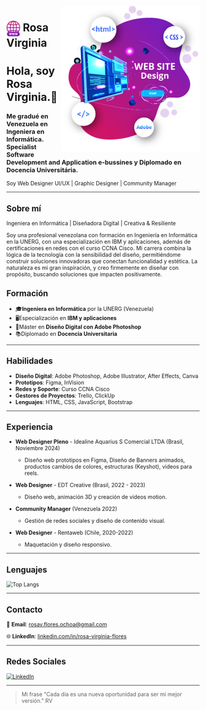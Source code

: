 <img align="right" alt="Developer vector www.freepik.com persoalizada por RosaV con illustrator" height="380" src="https://github.com/Rosavf/dio-lab-open-source/blob/main/Imagen_01_perfil.png">


 <h1><a href="https://edtcreative.com/">
     <img align="center" alt="Logo EDT CREATIVE" width="36px" src="https://github.com/Rosavf/dio-lab-open-source/blob/main/site.png"></a>
    <span>Rosa Virginia</span>
</h1>


# Hola, soy Rosa Virginia.👋
### Me gradué en Venezuela en Ingeniera en Informática. Specialist Software Development and Application e-bussines y Diplomado en Docencia Universitária.
Soy Web Designer UI/UX | Graphic Designer | Community Manager

---

## Sobre mí

Ingeniera en Informática | Diseñadora Digital | Creativa & Resiliente

Soy una profesional venezolana con formación en Ingeniería en Informática en la UNERG, con una especialización en IBM y aplicaciones, además de certificaciones en redes con el curso CCNA Cisco. Mi carrera combina la lógica de la tecnología con la sensibilidad del diseño, permitiéndome construir soluciones innovadoras que conectan funcionalidad y estética. La naturaleza es mi gran inspiración, y creo firmemente en diseñar con propósito, buscando soluciones que impacten positivamente.

## Formación
<ul>
        <li><span class="icon">🎓</span><strong>Ingeniera en Informática</strong> por la UNERG (Venezuela)</li>
        <li><span class="icon">🖥️</span>Especialización en <strong>IBM y aplicaciones</strong></li>
        <li><span class="icon">📸</span>Máster en <strong>Diseño Digital con Adobe Photoshop</strong></li>
        <li><span class="icon">📚</span>Diplomado en <strong>Docencia Universitaria</strong></li>
    </ul>


---

## Habilidades

- **Diseño Digital**: Adobe Photoshop, Adobe Illustrator, After Effects, Canva
- **Prototipos**: Figma, InVision
- **Redes y Soporte**: Curso CCNA Cisco
- **Gestores de Proyectos**: Trello, ClickUp
- **Lenguajes**: HTML, CSS, JavaScript, Bootstrap

---

## Experiencia

- **Web Designer Pleno** - Idealine Aquarius S Comercial LTDA (Brasil, Noviembre 2024)
  - Diseño web prototipos en Figma, Diseño de Banners animados, productos cambios de colores, estructuras (Keyshot), videos para reels. 
- **Web Designer** - EDT Creative (Brasil, 2022 - 2023)
  - Diseño web, animación 3D y creación de videos motion.

- **Community Manager** (Venezuela 2022)
  - Gestión de redes sociales y diseño de contenido visual.

- **Web Designer** - Rentaweb (Chile, 2020-2022)
  - Maquetación y diseño responsivo.

---

## Lenguajes

![Top Langs](https://github-readme-stats-git-masterrstaa-rickstaa.vercel.app/api/top-langs/?username=Rosavf&bg_color=fff&border_color=7A1DBC&title_color=7A1DBC&text_color=7A1DBC)



---
## Contacto

📧 **Email**: [rosav.flores.ochoa@gmail.com](mailto:rosav.flores.ochoa@gmail.com)

🌐 **LinkedIn**: [linkedin.com/in/rosa-virginia-flores](https://www.linkedin.com/in/rosa-virginia-flores/)

---

## Redes Sociales

[![LinkedIn](https://img.shields.io/badge/LinkedIn-RosaVirginia-blue)](https://www.linkedin.com/in/rosa-virginia-flores/)

---

> Mi frase "Cada día es una nueva oportunidad para ser mi mejor versión." RV

